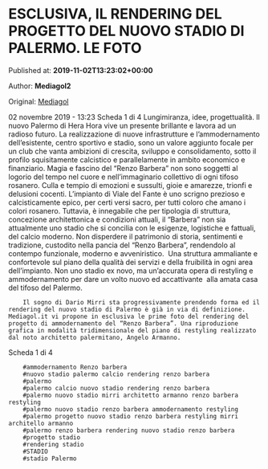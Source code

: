
# ESCLUSIVA, IL RENDERING DEL PROGETTO DEL NUOVO STADIO DI PALERMO. LE FOTO

Published at: **2019-11-02T13:23:02+00:00**

Author: **Mediagol2**

Original: [Mediagol](https://www.mediagol.it/palermo/esclusiva-il-rendering-del-progetto-del-nuovo-stadio-di-palermo-le-foto/)

02 novembre 2019 - 13:23
Scheda 1 di 4
Lungimiranza, idee, progettualità. Il nuovo Palermo di Hera Hora vive un presente brillante e lavora ad un radioso futuro.
La realizzazione di nuove infrastrutture e l’ammodernamento dell’esistente, centro sportivo e stadio, sono un valore aggiunto focale per un club che vanta ambizioni di crescita, sviluppo e consolidamento, sotto il profilo squisitamente calcistico e parallelamente in ambito economico e finanziario.
Magia e fascino del “Renzo Barbera” non sono soggetti al logorio del tempo nel cuore e nell’immaginario collettivo di ogni tifoso rosanero. Culla e tempio di emozioni e sussulti, gioie e amarezze, trionfi e delusioni cocenti. L’impianto di Viale del Fante è uno scrigno prezioso e calcisticamente epico, per certi versi sacro, per tutti coloro che amano i colori rosanero. Tuttavia, è innegabile che per tipologia di struttura, concezione architettonica e condizioni attuali, il “Barbera” non sia attualmente uno stadio che si concilia con le esigenze, logistiche e fattuali, del calcio moderno.
Non disperdere il patrimonio di storia, sentimenti e tradizione, custodito nella pancia del “Renzo Barbera”, rendendolo al contempo funzionale, moderno e avveniristico.  Una struttura ammaliante e confortevole sul piano della qualità dei servizi e della fruibilità in ogni area dell’impianto. Non uno stadio ex novo, ma un’accurata opera di restyling e ammodernamento per dare un volto nuovo ed accattivante  alla amata casa del tifoso del Palermo.

        Il sogno di Dario Mirri sta progressivamente prendendo forma ed il rendering del nuovo stadio di Palermo è già in via di definizione. Mediagol.it vi propone in esclusiva le prime foto del rendering del progetto di ammodernamento del “Renzo Barbera”. Una riproduzione grafica in modalità tridimensionale del piano di restyling realizzato dal noto architetto palermitano, Angelo Armanno.
      
Scheda 1 di 4

        #ammodernamento Renzo barbera
        #nuovo stadio palermo calcio rendering renzo barbera
        #palermo
        #palermo calcio nuovo stadio rendering renzo barbera
        #palermo nuovo stadio mirri architetto armanno renzo barbera restyling
        #palermo nuovo stadio renzo barbera ammodernamento restyling
        #palermo progetto nuovo stadio renzo barbera restyling mirri architello armanno
        #palermo renzo barbera rendering nuovo stadio renzo barbera
        #progetto stadio
        #rendering stadio
        #STADIO
        #stadio Palermo
      
